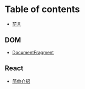 # Table of contents

* [前言](README.md)

## DOM

* [DocumentFragment](dom/documentfragment.md)

## React

* [简单介绍](react/jian-dan-jie-shao.md)

